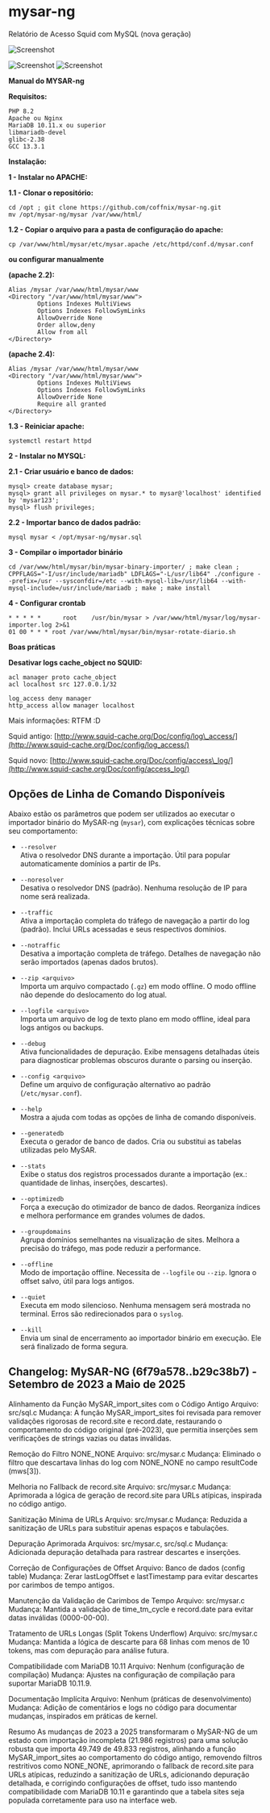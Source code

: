 # mysar-ng

Relatório de Acesso Squid com MySQL (nova geração)

![Screenshot](mysar-ng-v4.png)


![Screenshot](mysar-importer-c.png) 
![Screenshot](mysar-importer-c-optimize-db.png)



**Manual do MYSAR-ng**

**Requisitos:**

```
PHP 8.2
Apache ou Nginx
MariaDB 10.11.x ou superior
libmariadb-devel
glibc-2.38
GCC 13.3.1
```

**Instalação:**

**1 - Instalar no APACHE:**

**1.1 - Clonar o repositório:**

```
cd /opt ; git clone https://github.com/coffnix/mysar-ng.git
mv /opt/mysar-ng/mysar /var/www/html/
```

**1.2 - Copiar o arquivo para a pasta de configuração do apache:**

```
cp /var/www/html/mysar/etc/mysar.apache /etc/httpd/conf.d/mysar.conf
```

**ou configurar manualmente**

**(apache 2.2):**

```
Alias /mysar /var/www/html/mysar/www
<Directory "/var/www/html/mysar/www">
        Options Indexes MultiViews
        Options Indexes FollowSymLinks
        AllowOverride None
        Order allow,deny
        Allow from all
</Directory>
```

**(apache 2.4):**

```
Alias /mysar /var/www/html/mysar/www
<Directory "/var/www/html/mysar/www">
        Options Indexes MultiViews
        Options Indexes FollowSymLinks
        AllowOverride None
        Require all granted
</Directory>
```

**1.3 - Reiniciar apache:**

```
systemctl restart httpd
```

**2 - Instalar no MYSQL:**

**2.1 - Criar usuário e banco de dados:**

```
mysql> create database mysar;
mysql> grant all privileges on mysar.* to mysar@'localhost' identified by 'mysar123';
mysql> flush privileges;
```

**2.2 - Importar banco de dados padrão:**

```
mysql mysar < /opt/mysar-ng/mysar.sql
```

**3 - Compilar o importador binário**

```
cd /var/www/html/mysar/bin/mysar-binary-importer/ ; make clean ; CPPFLAGS="-I/usr/include/mariadb" LDFLAGS="-L/usr/lib64" ./configure --prefix=/usr --sysconfdir=/etc --with-mysql-lib=/usr/lib64 --with-mysql-include=/usr/include/mariadb ; make ; make install
```

**4 - Configurar crontab**

```
* * * * *      root    /usr/bin/mysar > /var/www/html/mysar/log/mysar-importer.log 2>&1
01 00 * * * root /var/www/html/mysar/bin/mysar-rotate-diario.sh
```

**Boas práticas**

**Desativar logs cache\_object no SQUID:**

```
acl manager proto cache_object
acl localhost src 127.0.0.1/32

log_access deny manager
http_access allow manager localhost
```

Mais informações: RTFM \:D

Squid antigo: [http://www.squid-cache.org/Doc/config/log\_access/](http://www.squid-cache.org/Doc/config/log_access/)

Squid novo: [http://www.squid-cache.org/Doc/config/access\_log/](http://www.squid-cache.org/Doc/config/access_log/)

## Opções de Linha de Comando Disponíveis

Abaixo estão os parâmetros que podem ser utilizados ao executar o importador binário do MySAR-ng (`mysar`), com explicações técnicas sobre seu comportamento:

- `--resolver`  
  Ativa o resolvedor DNS durante a importação. Útil para popular automaticamente domínios a partir de IPs.

- `--noresolver`  
  Desativa o resolvedor DNS (padrão). Nenhuma resolução de IP para nome será realizada.

- `--traffic`  
  Ativa a importação completa do tráfego de navegação a partir do log (padrão). Inclui URLs acessadas e seus respectivos domínios.

- `--notraffic`  
  Desativa a importação completa de tráfego. Detalhes de navegação não serão importados (apenas dados brutos).

- `--zip <arquivo>`  
  Importa um arquivo compactado (`.gz`) em modo offline. O modo offline não depende do deslocamento do log atual.

- `--logfile <arquivo>`  
  Importa um arquivo de log de texto plano em modo offline, ideal para logs antigos ou backups.

- `--debug`  
  Ativa funcionalidades de depuração. Exibe mensagens detalhadas úteis para diagnosticar problemas obscuros durante o parsing ou inserção.

- `--config <arquivo>`  
  Define um arquivo de configuração alternativo ao padrão (`/etc/mysar.conf`).

- `--help`  
  Mostra a ajuda com todas as opções de linha de comando disponíveis.

- `--generatedb`  
  Executa o gerador de banco de dados. Cria ou substitui as tabelas utilizadas pelo MySAR.

- `--stats`  
  Exibe o status dos registros processados durante a importação (ex.: quantidade de linhas, inserções, descartes).

- `--optimizedb`  
  Força a execução do otimizador de banco de dados. Reorganiza índices e melhora performance em grandes volumes de dados.

- `--groupdomains`  
  Agrupa domínios semelhantes na visualização de sites. Melhora a precisão do tráfego, mas pode reduzir a performance.

- `--offline`  
  Modo de importação offline. Necessita de `--logfile` ou `--zip`. Ignora o offset salvo, útil para logs antigos.

- `--quiet`  
  Executa em modo silencioso. Nenhuma mensagem será mostrada no terminal. Erros são redirecionados para o `syslog`.

- `--kill`  
  Envia um sinal de encerramento ao importador binário em execução. Ele será finalizado de forma segura.


## Changelog: MySAR-NG (6f79a578..b29c38b7) - Setembro de 2023 a Maio de 2025

Alinhamento da Função MySAR\_import\_sites com o Código Antigo
Arquivo: src/sql.c
Mudança: A função MySAR\_import\_sites foi revisada para remover validações rigorosas de record.site e record.date, restaurando o comportamento do código original (pré-2023), que permitia inserções sem verificações de strings vazias ou datas inválidas.

Remoção do Filtro NONE\_NONE
Arquivo: src/mysar.c
Mudança: Eliminado o filtro que descartava linhas do log com NONE\_NONE no campo resultCode (mws\[3]).

Melhoria no Fallback de record.site
Arquivo: src/mysar.c
Mudança: Aprimorada a lógica de geração de record.site para URLs atípicas, inspirada no código antigo.

Sanitização Mínima de URLs
Arquivo: src/mysar.c
Mudança: Reduzida a sanitização de URLs para substituir apenas espaços e tabulações.

Depuração Aprimorada
Arquivos: src/mysar.c, src/sql.c
Mudança: Adicionada depuração detalhada para rastrear descartes e inserções.

Correção de Configurações de Offset
Arquivo: Banco de dados (config table)
Mudança: Zerar lastLogOffset e lastTimestamp para evitar descartes por carimbos de tempo antigos.

Manutenção da Validação de Carimbos de Tempo
Arquivo: src/mysar.c
Mudança: Mantida a validação de time\_tm\_cycle e record.date para evitar datas inválidas (0000-00-00).

Tratamento de URLs Longas (Split Tokens Underflow)
Arquivo: src/mysar.c
Mudança: Mantida a lógica de descarte para 68 linhas com menos de 10 tokens, mas com depuração para análise futura.

Compatibilidade com MariaDB 10.11
Arquivo: Nenhum (configuração de compilação)
Mudança: Ajustes na configuração de compilação para suportar MariaDB 10.11.9.

Documentação Implícita
Arquivo: Nenhum (práticas de desenvolvimento)
Mudança: Adição de comentários e logs no código para documentar mudanças, inspirados em práticas de kernel.

Resumo
As mudanças de 2023 a 2025 transformaram o MySAR-NG de um estado com importação incompleta (21.986 registros) para uma solução robusta que importa 49.749 de 49.833 registros, alinhando a função MySAR\_import\_sites ao comportamento do código antigo, removendo filtros restritivos como NONE\_NONE, aprimorando o fallback de record.site para URLs atípicas, reduzindo a sanitização de URLs, adicionando depuração detalhada, e corrigindo configurações de offset, tudo isso mantendo compatibilidade com MariaDB 10.11 e garantindo que a tabela sites seja populada corretamente para uso na interface web.

